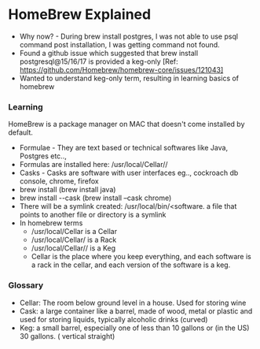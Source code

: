 # HomeBrew Explained

* Why now? - During brew install postgres, I was not able to use psql command post installation, I was getting command not found.
* Found a github issue which suggested that brew install postgresql@15/16/17 is provided a keg-only [Ref: https://github.com/Homebrew/homebrew-core/issues/121043]
* Wanted to understand keg-only term, resulting in learning basics of homebrew

### Learning
HomeBrew is a package manager on MAC that doesn't come installed by default.
* Formulae - They are text based or technical softwares like Java, Postgres etc..,
* Formulas are installed here: /usr/local/Cellar/<software>/<version>
* Casks - Casks are software with user interfaces eg.., cockroach db console, chrome, firefox
* brew install <software> (brew install java)
* brew install --cask <software> (brew install –cask chrome)
* There will be a symlink created: /usr/local/bin/<software. a file that points to another file or directory is a symlink
* In homebrew terms
  * /usr/local/Cellar is a Cellar
  * /usr/local/Cellar/<software> is a Rack
  * /usr/local/Cellar/<software>/<version> is a Keg
  * Cellar is the place where you keep everything, and each software is a rack in the cellar, and each version of the software is a keg.

### Glossary
* Cellar: The room below ground level in a house. Used for storing wine
* Cask: a large container like a barrel, made of wood, metal or plastic and used for storing liquids, typically alcoholic drinks (curved)
* Keg: a small barrel, especially one of less than 10 gallons or (in the US) 30 gallons. ( vertical straight)
